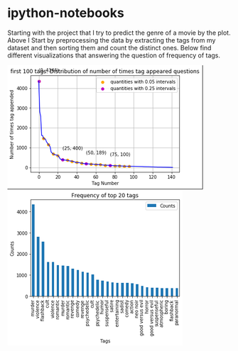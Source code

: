 # ipython-notebooks
Starting with the project that I try to predict the genre of a movie by the plot.
Above I Start by preprocessing the data by extracting the tags from my dataset and then sorting them and count the distinct ones. Below find different visualizations that answering the question of frequency of tags.

![alt text](https://github.com/elisfa/ipython-notebooks/blob/master/First%20100%20tags%20and%20how%20often%20they%20appear.png)
![alt text](https://github.com/elisfa/ipython-notebooks/blob/master/counttags.png)
